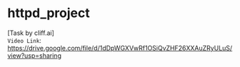 # httpd_project
[Task by cliff.ai] <br>
`Video Link`: https://drive.google.com/file/d/1dDpWGXVwRf1OSiQvZHF26XXAuZRyULuS/view?usp=sharing
